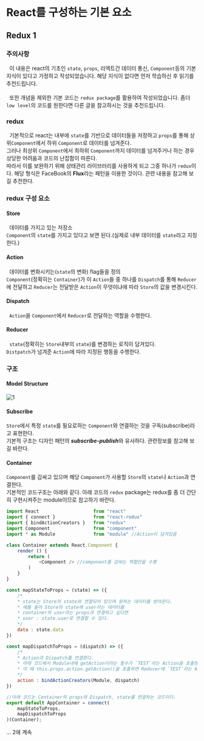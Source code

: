 # React를 구성하는 기본 요소

## Redux 1
### 주의사항
&nbsp;&nbsp;이 내용은 react의 기초인 `state`, `props`, 리엑트간 데이터 통신, `Component`등의 기본 지식이 있다고 가정하고 작성되었습니다. 해당 지식이 없다면 먼저 학습하신 후 읽기를 추천드립니다.<br><br>&nbsp;&nbsp;또한 개념을 제외한 기본 코드는 `redux package`를 활용하여 작성되었습니다. 좀더 `low level`의 코드를 원한다면 다른 글을 참고하시는 것을 추천드립니다.
### redux 
&nbsp;&nbsp;기본적으로 react는 내부에 `state`를 기반으로 데이터들을 저장하고 `props`를 통해 상위`Component`에서 하위 `Component`로 데이터를 넘겨준다.<br>그러나 최상위 `Component`에서 최하위 `Component`까지 데이터를 넘겨주거나 하는 경우 상당한 어려움과 코드의 난잡함이 따른다.<br>따라서 이를 보완하기 위해 상태관리 라이브러리를 사용하게 되고 그중 하나가 `redux`이다.
해당 형식은 FaceBook의 **Flux**라는 패턴을 이용한 것이다. 관련 내용을 참고해 보길 추천한다.

### redux 구성 요소
#### Store
&nbsp;&nbsp;데이터를 가지고 있는 저장소<br>`Component`의 `state`를 가지고 있다고  보면 된다.(실제로 내부 데이터를 `state`라고 지칭한다.)

#### Action
&nbsp;&nbsp;데이터를 변화시키는(`state`의 변화) flag들을 정의<br>`Component`(정확히는 `Container`)가 이 `Action`들 중 하나를 `Dispatch`를 통해 `Reducer`에 전달하고 `Reducer`는 전달받은 `Action`이 무엇이냐에 따라 `Store`의 값을 변경시킨다.

#### Dispatch
&nbsp;&nbsp;`Action`을 `Component`에서 `Reducer`로 전달하는 역할을 수행한다.<br>

#### Reducer
&nbsp;&nbsp;`state`(정확히는 `Store`내부의 `state`)를 변경하는 로직이 담겨있다.<br>`Distpatch`가 넘겨준 `Action`에 따라 지정된 행동을 수행한다.

### 구조
#### Model Structure
![1](https://user-images.githubusercontent.com/26323486/82865372-8b8ae080-9f61-11ea-8b84-57793f77ccd7.png "100%")
#### Subscribe
`Store`에서 특정 `state`를 필요로하는 `Component`와 연결하는 것을 구독(subscribe)라고 표현한다. <br>기본적 구조는 디자인 패턴의 <b><i>subscribe-publish</i></b>와 유사하다. 관련정보를 참고해 보길 바란다.
#### Container
`Component`를 감싸고 있으며 해당 `Component`가 사용할 `Store`의 `state`나 `Action`과 연결한다.<br>기본적인 코드구조는 아래와 같다. 아래 코드의 `redux` package는 redux를 좀 더 간단히 구현시켜주는 module이므로 참고하기 바란다.
```javascript
import React                    from "react"
import { connect }              from "react-redux" 
import { bindActionCreators }   from "redux" 
import Component                from "component"
import * as Module              from "module" //Action이 담겨있음

class Container extends React.Component {
    render () {
        return (
            <Component /> //component를 감싸는 역할만을 수행
        )
    }
}

const mapStateToProps = (state) => ({
    /*
    * state는 Store의 state와 연결되어 있으며 원하는 데이터를 받아온다.
    * 예를 들어 Store의 state에 user라는 데이터를
    * container의 user라는 props과 연결하고 싶다면
    * user : state.user로 연결할 수 있다.
    */
    data : state.data 
})

const mapDispatchToProps = (dispatch) => ({
    /*
    * Action과 Dispatch를 연결한다.
    * 아래 코드에서 Module내에 getAction이라는 함수가 `TEST`라는 Action을 호출한다고 해보자.
    * 이 때 this.props.action.getAction()을 호출하면 Reducer에 `TEST`라는 Action을 전달한다.
    */
    action : bindActionCreators(Module, dispatch)
})

//아래 코드는 Container의 props와 Dispatch, state를 연결하는 코드이다.
export default AppContainer = connect(
	mapStateToProps,
	mapDispatchToProps
)(Container);
```

... 2에 계속